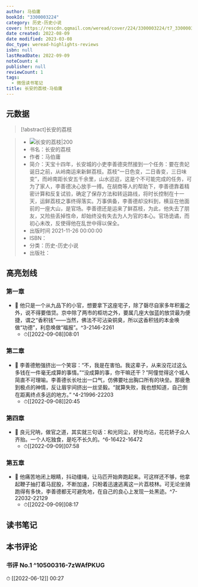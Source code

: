 ```yaml
---
author: 马伯庸
bookId: "3300003224"
category: 历史-历史小说
cover: https://rescdn.qqmail.com/weread/cover/224/3300003224/t7_3300003224.jpg
date created: 2022-08-09
date modified: 2023-03-08
doc_type: weread-highlights-reviews
isbn: null
lastReadDate: 2022-09-09
noteCount: 4
publisher: null
reviewCount: 1
tags:
  - 微信读书笔记
title: 长安的荔枝-马伯庸
---
```


## 元数据

>[!abstract]长安的荔枝

> - ![长安的荔枝|200](https://rescdn.qqmail.com/weread/cover/224/3300003224/t7_3300003224.jpg)
> - 书名：长安的荔枝
> - 作者：马伯庸
> - 简介：天宝十四年，长安城的小吏李善德突然接到一个任务：要在贵妃诞日之前，从岭南运来新鲜荔枝。荔枝“一日色变，二日香变，三日味变”，而岭南距长安五千余里，山水迢迢，这是个不可能完成的任务，可为了家人，李善德决心放手一搏。在胡商等人的帮助下，李善德靠着精密计算和反复试验，确定了保存方法和转运路线，将时长控制在十一天，运鲜荔枝之事终得落实。万事俱备，李善德却没料到，横亘在他面前的一座大山，是官场。李善德还是运来了鲜荔枝，为此，他失去了朋友，又险些丢掉性命，却始终没有失去为人为官的本心。官场诡谲，而初心未改，反使得他在乱世中得以保全。
> - 出版时间 2021-11-26 00:00:00
> - ISBN：
> - 分类：历史-历史小说
> - 出版社：

## 高亮划线

### 第一章

- 📌 他只是一个从九品下的小官，想要拿下这座宅子，除了磬尽自家多年积蓄之外，说不得要借贷。京中除了两市的柜坊之外，要属几座大伽蓝的放贷最为便捷，谓之“香积钱”——当然，佛法不可沾染铜臭，所以这香积钱的本金唤做“功德”，利息唤做“福报”。^3-2146-2261
	- ⏱[[2022-09-08]]08:01

### 第二章

- 📌 李善德勉强挤出一个笑容：“不，我是在害怕。我这辈子，从来没花过这么多钱在一件毫无成算的事情。”“没成算的事，你干嘛还干？”阿僮觉得这个城人简直不可理喻。李善德长长吐出一口气，仿佛要吐出胸口所有的块垒。那疲惫到极点的神情，反让眉宇间挤出一丝坚毅。“就算失败，我也想知道，自己倒在距离终点多远的地方。” ^4-21996-22203
	- ⏱[[2022-09-08]]20:45

### 第四章

- 📌 良元兄呐，做官之道，其实就三句话：和光同尘，好处均沾，花花轿子众人齐抬。一个人吃独食，是吃不长久的。^6-16422-16472
	- ⏱[[2022-09-09]]07:58

### 第五章

- 📌 他痛苦地闭上眼睛，抖动缰绳，让马匹开始奔跑起来。可这样还不够，他拿起鞭子抽打着马屁股，不断加速，只盼着迅速逃离这一片荔枝林。可无论坐骑跑得有多快，李善德都无可避免地，在自己的良心上发现一处黑迹。^7-22032-22129
	- ⏱[[2022-09-09]]08:17

## 读书笔记

## 本书评论

### 书评 No.1 ^10500316-7zWAfPKUG

⏱ [[2022-06-12]] 00:27
